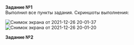 **Задание №1**    
Выполнил все пункты задания. Скриншоты выполнения:  

![Снимок экрана от 2021-12-26 20-01-37](https://user-images.githubusercontent.com/87299405/147413780-78e9d043-df79-46f9-8683-594ecd08d2f4.png)
![Снимок экрана от 2021-12-26 20-01-20](https://user-images.githubusercontent.com/87299405/147413779-f258f66c-3a9c-455f-85ba-b821be6071d4.png)
   
 **Задание №2**   
 
